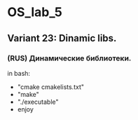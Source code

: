 # OS_lab_5
## Variant 23: Dinamic libs.
### (RUS) Динамические библиотеки.
in bash:
- "cmake cmakelists.txt"
- "make"
- "./executable"
- enjoy
